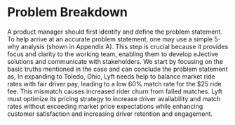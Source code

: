 # Problem Breakdown
A product manager should first identify and define the problem statement. To help arrive at
an accurate problem statement, one may use a simple 5-why analysis (shown in Appendix
A). This step is crucial because it provides focus and clarity to the working team, enabling
them to develop eJective solutions and communicate with stakeholders.
We start by focusing on the basic truths mentioned in the case and can conclude the
problem statement as,
In expanding to Toledo, Ohio, Lyft needs help to balance market ride rates with fair driver
pay, leading to a low 60% match rate for the $25 ride fee. This mismatch causes increased
rider churn from failed matches. Lyft must optimize its pricing strategy to increase driver
availability and match rates without exceeding market price expectations while
enhancing customer satisfaction and increasing driver retention and engagement.
